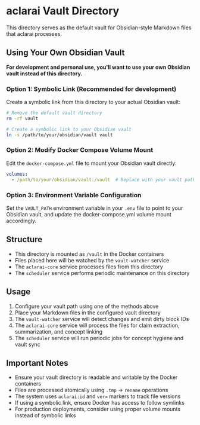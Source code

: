 # aclarai Vault Directory

This directory serves as the default vault for Obsidian-style Markdown files that aclarai processes.

## Using Your Own Obsidian Vault

**For development and personal use, you'll want to use your own Obsidian vault instead of this directory.**

### Option 1: Symbolic Link (Recommended for development)
Create a symbolic link from this directory to your actual Obsidian vault:

```bash
# Remove the default vault directory
rm -rf vault

# Create a symbolic link to your Obsidian vault
ln -s /path/to/your/obsidian/vault vault
```

### Option 2: Modify Docker Compose Volume Mount
Edit the `docker-compose.yml` file to mount your Obsidian vault directly:

```yaml
volumes:
  - /path/to/your/obsidian/vault:/vault  # Replace with your vault path
```

### Option 3: Environment Variable Configuration
Set the `VAULT_PATH` environment variable in your `.env` file to point to your Obsidian vault, and update the docker-compose.yml volume mount accordingly.

## Structure

- This directory is mounted as `/vault` in the Docker containers
- Files placed here will be watched by the `vault-watcher` service
- The `aclarai-core` service processes files from this directory
- The `scheduler` service performs periodic maintenance on this directory

## Usage

1. Configure your vault path using one of the methods above
2. Place your Markdown files in the configured vault directory
3. The `vault-watcher` service will detect changes and emit dirty block IDs
4. The `aclarai-core` service will process the files for claim extraction, summarization, and concept linking
5. The `scheduler` service will run periodic jobs for concept hygiene and vault sync

## Important Notes

- Ensure your vault directory is readable and writable by the Docker containers
- Files are processed atomically using `.tmp` → `rename` operations
- The system uses `aclarai:id` and `ver=` markers to track file versions
- If using a symbolic link, ensure Docker has access to follow symlinks
- For production deployments, consider using proper volume mounts instead of symbolic links